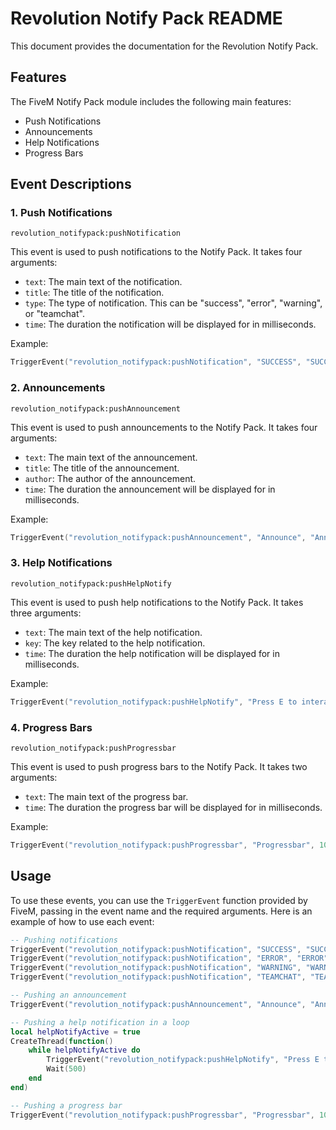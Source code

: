 # Revolution Notify Pack README

This document provides the documentation for the Revolution Notify Pack.

## Features

The FiveM Notify Pack module includes the following main features:

- Push Notifications
- Announcements
- Help Notifications
- Progress Bars

## Event Descriptions

### 1. Push Notifications

`revolution_notifypack:pushNotification` 

This event is used to push notifications to the Notify Pack. It takes four arguments:

- `text`: The main text of the notification.
- `title`: The title of the notification.
- `type`: The type of notification. This can be "success", "error", "warning", or "teamchat".
- `time`: The duration the notification will be displayed for in milliseconds.

Example:

```lua
TriggerEvent("revolution_notifypack:pushNotification", "SUCCESS", "SUCCESS", "success", 5000)
```

### 2. Announcements

`revolution_notifypack:pushAnnouncement` 

This event is used to push announcements to the Notify Pack. It takes four arguments:

- `text`: The main text of the announcement.
- `title`: The title of the announcement.
- `author`: The author of the announcement.
- `time`: The duration the announcement will be displayed for in milliseconds.

Example:

```lua
TriggerEvent("revolution_notifypack:pushAnnouncement", "Announce", "Announce", GetPlayerName(PlayerId()), 10000)
```

### 3. Help Notifications

`revolution_notifypack:pushHelpNotify`

This event is used to push help notifications to the Notify Pack. It takes three arguments:

- `text`: The main text of the help notification.
- `key`: The key related to the help notification.
- `time`: The duration the help notification will be displayed for in milliseconds.

Example:

```lua
TriggerEvent("revolution_notifypack:pushHelpNotify", "Press E to interact", "E", 5000)
```

### 4. Progress Bars

`revolution_notifypack:pushProgressbar`

This event is used to push progress bars to the Notify Pack. It takes two arguments:

- `text`: The main text of the progress bar.
- `time`: The duration the progress bar will be displayed for in milliseconds.

Example:

```lua
TriggerEvent("revolution_notifypack:pushProgressbar", "Progressbar", 10000)
```

## Usage

To use these events, you can use the `TriggerEvent` function provided by FiveM, passing in the event name and the required arguments. Here is an example of how to use each event:

```lua
-- Pushing notifications
TriggerEvent("revolution_notifypack:pushNotification", "SUCCESS", "SUCCESS", "success", 5000)
TriggerEvent("revolution_notifypack:pushNotification", "ERROR", "ERROR", "error", 5000)
TriggerEvent("revolution_notifypack:pushNotification", "WARNING", "WARNING", "warning", 5000)
TriggerEvent("revolution_notifypack:pushNotification", "TEAMCHAT", "TEAMCHAT", "teamchat", 5000)

-- Pushing an announcement
TriggerEvent("revolution_notifypack:pushAnnouncement", "Announce", "Announce", GetPlayerName(PlayerId()), 10000)

-- Pushing a help notification in a loop
local helpNotifyActive = true
CreateThread(function()
    while helpNotifyActive do
        TriggerEvent("revolution_notifypack:pushHelpNotify", "Press E to interact", "E", 5000)
        Wait(500)
    end
end)

-- Pushing a progress bar
TriggerEvent("revolution_notifypack:pushProgressbar", "Progressbar", 10000)
```
